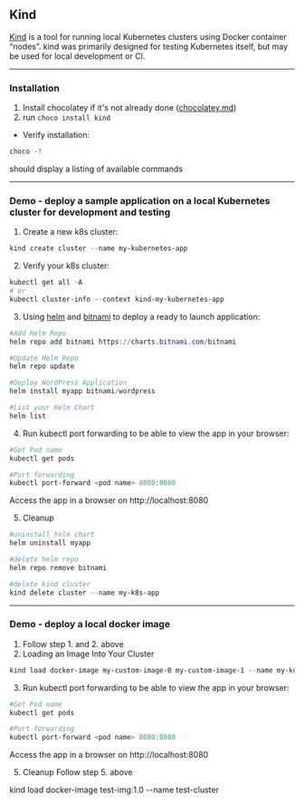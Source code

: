 ## Kind
[Kind](https://kind.sigs.k8s.io/) is a tool for running local Kubernetes clusters using Docker container “nodes”.
kind was primarily designed for testing Kubernetes itself, but may be used for local development or CI.

---
### Installation

1. Install chocolatey if it's not already done ([chocolatey.md](../windows/chocolatey.md))
2. run `choco install kind`

- Verify installation:

```powershell
choco -?
```
should display a listing of available commands

---
### Demo - deploy a sample application on a local Kubernetes cluster for development and testing

1. Create a new k8s cluster:

```powershell
kind create cluster --name my-kubernetes-app
```

2. Verify your k8s cluster:

```powershell
kubectl get all -A
# or
kubectl cluster-info --context kind-my-kubernetes-app
```
3. Using [helm](helm.md) and [bitnami](https://github.com/bitnami/charts) to deploy a ready to launch application:

```powershell
#Add Helm Repo
helm repo add bitnami https://charts.bitnami.com/bitnami

#Update Helm Repo
helm repo update

#Deploy WordPress Application
helm install myapp bitnami/wordpress

#List your Helm Chart
helm list
```

4. Run kubectl port forwarding to be able to view the app in your browser:

```powershell
#Get Pod name 
kubectl get pods

#Port forwarding 
kubectl port-forward <pod name> 8080:8080
```

Access the app in a browser on http://localhost:8080

5. Cleanup
```powershell
#uninstall helm chart
helm uninstall myapp

#delete helm repo
helm repo remove bitnami

#delete kind cluster
kind delete cluster --name my-k8s-app
```

---
### Demo - deploy a local docker image

1. Follow step 1. and 2. above
2. Loading an Image Into Your Cluster
```powershell
kind load docker-image my-custom-image-0 my-custom-image-1 --name my-kubernetes-app
```

3. Run kubectl port forwarding to be able to view the app in your browser:

```powershell
#Get Pod name 
kubectl get pods

#Port forwarding 
kubectl port-forward <pod name> 8080:8080
```

Access the app in a browser on http://localhost:8080

5. Cleanup
   Follow step 5. above


kind load docker-image test-img:1.0 --name test-cluster
